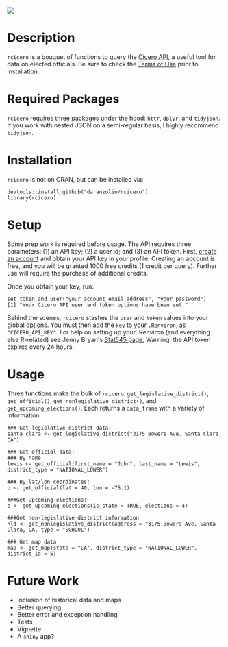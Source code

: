![](http://2rct3i2488gxf9jvb1lqhek9-wpengine.netdna-ssl.com/wp-content/uploads/2014/04/cicero.png)

# Description

`rcicero` is a bouquet of functions to query the [Cicero API,](https://www.cicerodata.com/api/) 
a useful tool for data on elected officials. Be sure to check the [Terms of Use](https://www.azavea.com/terms-of-use/?_ga=1.70439831.685925080.1469159734) prior to installation.

# Required Packages

`rcicero` requires three packages under the hood: `httr`, `dplyr`, and `tidyjson`. If you work with nested JSON on a semi-regular basis, I highly recommend `tidyjson`. 

# Installation

`rcicero` is not on CRAN, but can be installed via:
```
devtools::install_github("daranzolin/rcicero")
library(rcicero)
```

# Setup
Some prep work is required before usage. The API requires three parameters: (1) an API key; (2) a user id; and (3) an API token. First, [create an 
account](https://www.cicerodata.com/free-trial/) and obtain your API key in your profile. Creating an account is free, and you will be granted 1000 free credits (1 credit per query). Further use will require the purchase of additional credits.

Once you obtain your key, run:

```
set_token_and_user("your_account_email_address", "your_password")
[1] "Your Cicero API user and token options have been set."
```

Behind the scenes, `rcicero` stashes the `user` and `token` values into your global options. You must then add the `key` to your `.Renviron`, as `"CICERO_API_KEY"`. For help on setting up your .Renviron (and everything else R-related) see Jenny Bryan's [Stat545 page.](http://stat545.com/bit003_api-key-env-var.html)  Warning: the API token expires every 24 hours.

# Usage

Three functions make the bulk of `rcicero`: `get_legislative_district()`, `get_official()`, `get_nonlegislative_district()`, and `get_upcoming_elections()`. Each returns a `data_frame` with a variety of information. 

```
### Get legislative district data:
santa_clara <- get_legislative_district("3175 Bowers Ave. Santa Clara, CA")

### Get official data:
### By name
lewis <- get_official(first_name = "John", last_name = "Lewis", district_type = "NATIONAL_LOWER")

### By lat/lon coordinates:
o <- get_official(lat = 40, lon = -75.1)

###Get upcoming elections:
e <- get_upcoming_elections(is_state = TRUE, elections = 4)

###Get non-legislative district information
nld <- get_nonlegislative_district(address = "3175 Bowers Ave. Santa Clara, CA, type = "SCHOOL")

### Get map data
map <- get_map(state = "CA", district_type = "NATIONAL_LOWER", district_id = 5)
```

# Future Work

* Inclusion of historical data and maps
* Better querying
* Better error and exception handling
* Tests
* Vignette
* A `shiny` app?
